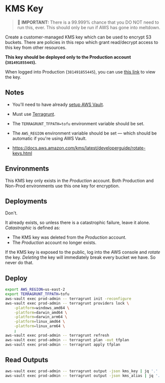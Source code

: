 # KMS Key

> 🚨 **IMPORTANT:** There is a 99.999% chance that you DO NOT need to run this, ever. This should only be run if AWS has gone into meltdown.

Create a customer-managed KMS key which can be used to encrypt S3 buckets. There are policies in this repo which grant read/decrypt access to this key from other resources.

**This key should be deployed only to the Production account (`381491855445`).**

When logged into Production (`381491855445`), you can use [this link](https://us-east-2.console.aws.amazon.com/kms/home?region=us-east-2#/kms/keys/087bae47-a506-456b-a521-a0da0464e32f) to view the key.

## Notes

* You'll need to have already [setup AWS Vault](https://github.com/northwood-labs/aws-sso-vault).

* Must use [Terragrunt](https://terragrunt.gruntwork.io/docs/getting-started/install/).

* The `TERRAGRUNT_TFPATH=tofu` environment variable should be set.

* The `AWS_REGION` environment variable should be set — which should be automatic if you're using AWS Vault.

* <https://docs.aws.amazon.com/kms/latest/developerguide/rotate-keys.html>

## Environments

This KMS key only exists in the _Production_ account. Both Production and Non-Prod environments use this one key for encryption.

## Deployments

Don't.

It already exists, so unless there is a catastrophic failure, leave it alone. _Catastrophic_ is defined as:

* The KMS key was deleted from the _Production_ account.
* The _Production_ account no longer exists.

If the KMS key is exposed to the public, log into the AWS console and _rotate_ the key. _Deleting_ the key will immediately break every bucket we have. So never do that.

## Deploy

```bash
export AWS_REGION=us-east-2
export TERRAGRUNT_TFPATH=tofu
aws-vault exec prod-admin -- terragrunt init -reconfigure
aws-vault exec prod-admin -- terragrunt providers lock \
    -platform=windows_amd64 \
    -platform=darwin_amd64 \
    -platform=darwin_arm64 \
    -platform=linux_amd64 \
    -platform=linux_arm64 \
    ;
aws-vault exec prod-admin -- terragrunt refresh
aws-vault exec prod-admin -- terragrunt plan -out tfplan
aws-vault exec prod-admin -- terragrunt apply tfplan
```

## Read Outputs

```bash
aws-vault exec prod-admin -- terragrunt output -json kms_key | jq '.'
aws-vault exec prod-admin -- terragrunt output -json kms_alias | jq '.'
```
